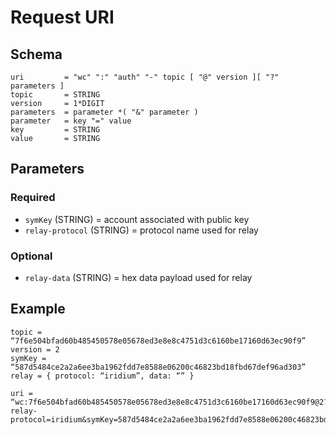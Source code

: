 # Request URI

## Schema

    uri         = "wc" ":" "auth" "-" topic [ "@" version ][ "?" parameters ]
    topic       = STRING
    version     = 1*DIGIT
    parameters  = parameter *( "&" parameter )
    parameter   = key "=" value
    key         = STRING
    value       = STRING

## Parameters

### Required

- `symKey` (STRING) = account associated with public key
- `relay-protocol` (STRING) = protocol name used for relay

### Optional

- `relay-data` (STRING) = hex data payload used for relay

## Example

    topic = “7f6e504bfad60b485450578e05678ed3e8e8c4751d3c6160be17160d63ec90f9”
    version = 2
    symKey = “587d5484ce2a2a6ee3ba1962fdd7e8588e06200c46823bd18fbd67def96ad303”
    relay = { protocol: “iridium”, data: “” }

```
uri = “wc:7f6e504bfad60b485450578e05678ed3e8e8c4751d3c6160be17160d63ec90f9@2?relay-protocol=iridium&symKey=587d5484ce2a2a6ee3ba1962fdd7e8588e06200c46823bd18fbd67def96ad303”
```

